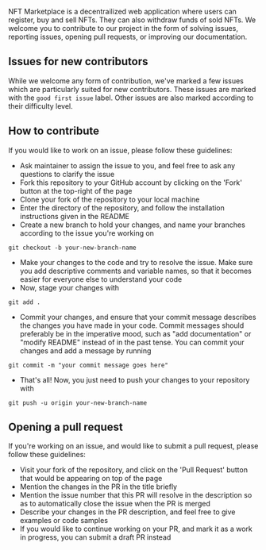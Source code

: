 NFT Marketplace is a decentrailized web application where users can register, buy and sell NFTs. They can also withdraw funds of sold NFTs. We welcome you to contribute to our project in the form of solving issues, reporting issues, opening pull requests, or improving our documentation.

## Issues for new contributors
While we welcome any form of contribution, we've marked a few issues which are particularly suited for new contributors. 
These issues are marked with the `good first issue` label. Other issues are also marked according to their difficulty level.

## How to contribute
If you would like to work on an issue, please follow these guidelines:
* Ask maintainer to assign the issue to you, and feel free to ask any questions to clarify the issue
* Fork this repository to your GitHub account by clicking on the 'Fork' button at the top-right of the page
* Clone your fork of the repository to your local machine
* Enter the directory of the repository, and follow the installation instructions given in the README
* Create a new branch to hold your changes, and name your branches according to the issue you're working on

`git checkout -b your-new-branch-name`

* Make your changes to the code and try to resolve the issue. Make sure you add descriptive comments and variable names, so that it becomes easier for everyone else to understand your code
* Now, stage your changes with

`git add .`

* Commit your changes, and ensure that your commit message describes the changes you have made in your code. Commit messages should preferably be in the imperative mood, such as "add documentation" or "modify README" instead of in the past tense. You can commit your changes and add a message by running

`git commit -m "your commit message goes here"`

* That's all! Now, you just need to push your changes to your repository with

`git push -u origin your-new-branch-name`

## Opening a pull request
If you're working on an issue, and would like to submit a pull request, please follow these guidelines:
* Visit your fork of the repository, and click on the 'Pull Request' button that would be appearing on top of the page
* Mention the changes in the PR in the title briefly
* Mention the issue number that this PR will resolve in the description so as to automatically close the issue when the PR is merged
* Describe your changes in the PR description, and feel free to give examples or code samples
* If you would like to continue working on your PR, and mark it as a work in progress, you can submit a draft PR instead
